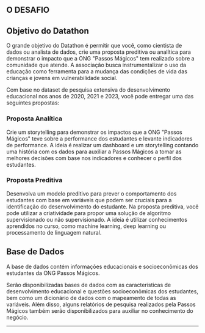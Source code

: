 ## **O DESAFIO**


## Objetivo do Datathon

O grande objetivo do Datathon é permitir que você, como cientista de dados ou analista de dados, crie uma proposta preditiva ou analítica para demonstrar o impacto que a ONG "Passos Mágicos" tem realizado sobre a comunidade que atende. A associação busca instrumentalizar o uso da educação como ferramenta para a mudança das condições de vida das crianças e jovens em vulnerabilidade social.

Com base no dataset de pesquisa extensiva do desenvolvimento educacional nos anos de 2020, 2021 e 2023, você pode entregar uma das seguintes propostas:

### Proposta Analítica

Crie um storytelling para demonstrar os impactos que a ONG "Passos Mágicos" teve sobre a performance dos estudantes e levante indicadores de performance. A ideia é realizar um dashboard e um storytelling contando uma história com os dados para auxiliar a Passos Mágicos a tomar as melhores decisões com base nos indicadores e conhecer o perfil dos estudantes.

### Proposta Preditiva

Desenvolva um modelo preditivo para prever o comportamento dos estudantes com base em variáveis que podem ser cruciais para a identificação do desenvolvimento do estudante. Na proposta preditiva, você pode utilizar a criatividade para propor uma solução de algoritmo supervisionado ou não supervisionado. A ideia é utilizar conhecimentos aprendidos no curso, como machine learning, deep learning ou processamento de linguagem natural.

## Base de Dados

A base de dados contém informações educacionais e socioeconômicas dos estudantes da ONG Passos Mágicos.

Serão disponibilizadas bases de dados com as características de desenvolvimento educacional e questões socioeconômicas dos estudantes, bem como um dicionário de dados com o mapeamento de todas as variáveis. Além disso, alguns relatórios de pesquisa realizados pela Passos Mágicos também serão disponibilizados para auxiliar no conhecimento do negócio.

---
